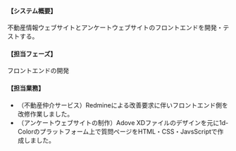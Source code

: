 #### 【システム概要】

不動産情報ウェブサイトとアンケートウェブサイトのフロントエンドを開発・テストする。

#### 【担当フェーズ】

フロントエンドの開発

#### 【担当業務】

- （不動産仲介サービス）Redmineによる改善要求に伴いフロントエンド側を改修作業しました。
- （アンケートウェブサイトの制作）Adove XDファイルのデザインを元に1d-Colorのプラットフォーム上で質問ページをHTML・CSS・JavsScriptで作成しました。
